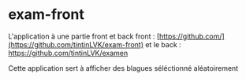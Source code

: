 # exam-front

L'application à une partie front et back front : [https://github.com/](https://github.com/tintinLVK/exam-front) et le back : https://github.com/tintinLVK/examen

Cette application sert à afficher des blagues séléctionné aléatoirement
